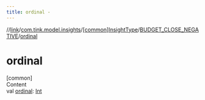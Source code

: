 ```yaml
---
title: ordinal -
---
```

//[link](../../../index.md)/[com.tink.model.insights](../../index.md)/[[common]InsightType](../index.md)/[BUDGET_CLOSE_NEGATIVE](index.md)/[ordinal](ordinal.md)



# ordinal  
[common]  
Content  
val [ordinal](ordinal.md): [Int](https://kotlinlang.org/api/latest/jvm/stdlib/kotlin/-int/index.html)  



